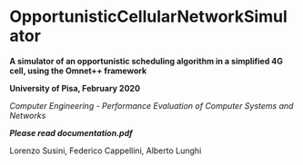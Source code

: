 # OpportunisticCellularNetworkSimulator

**A simulator of an opportunistic scheduling algorithm in a simplified 4G cell, using the Omnet++ framework**

**University of Pisa, February 2020**
 
 _Computer Engineering - Performance Evaluation of Computer Systems and Networks_
 
**_Please read documentation.pdf_**
 
 Lorenzo Susini, Federico Cappellini, Alberto Lunghi
